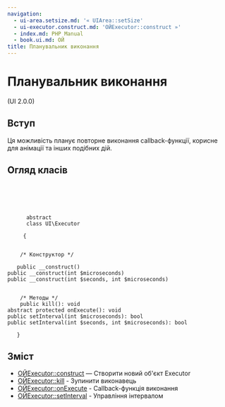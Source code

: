 ```yaml
---
navigation:
  - ui-area.setsize.md: '« UIArea::setSize'
  - ui-executor.construct.md: 'ОЙExecutor::construct »'
  - index.md: PHP Manual
  - book.ui.md: ОЙ
title: Планувальник виконання
---
```

# Планувальник виконання

(UI 2.0.0)

## Вступ

Ця можливість планує повторне виконання callback-функції, корисне для анімації та інших подібних дій.

## Огляд класів

```classsynopsis



    
     
      abstract
      class UI\Executor
     
     {


    /* Конструктор */
    
   public __construct()
public __construct(int $microseconds)
public __construct(int $seconds, int $microseconds)


    /* Методы */
    public kill(): void
abstract protected onExecute(): void
public setInterval(int $microseconds): bool
public setInterval(int $seconds, int $microseconds): bool

   }
```

## Зміст

-   [ОЙExecutor::construct](ui-executor.construct.md) — Створити новий об'єкт Executor
-   [ОЙExecutor::kill](ui-executor.kill.md) - Зупинити виконавець
-   [ОЙExecutor::onExecute](ui-executor.onexecute.md) - Callback-функція виконання
-   [ОЙExecutor::setInterval](ui-executor.setinterval.md) - Управління інтервалом
